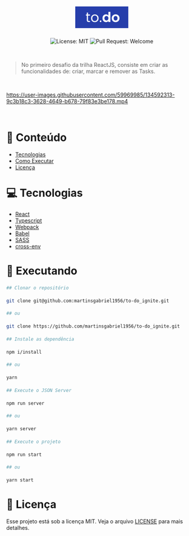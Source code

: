 <h1 align="center">
  <img src=".github/logo.png" />
</h1>

<p align="center">
  <img alt="License: MIT" src="https://img.shields.io/github/license/martinsgabriel1956/rocketshoes-ignite?style=for-the-badge&color=273FAD" />
  <img alt="Pull Request: Welcome" src="https://img.shields.io/static/v1?label=PRs&message=welcome&color=273FAD&labelColor=41414D&style=for-the-badge" />
</p>

<br />

> No primeiro desafio da trilha ReactJS, consiste em criar as funcionalidades de: criar, marcar e remover as Tasks.

<br />

https://user-images.githubusercontent.com/59969985/134592313-9c3b18c3-3628-4649-b678-79f83e3be178.mp4

<br />

# :pushpin: Conteúdo

- [Tecnologias](#computer-tecnologias)
- [Como Executar](#construction_worker-executando)
- [Licença](#memo-licença)

# :computer: Tecnologias

- [React](https://reactjs.org/)
- [Typescript](https://www.typescriptlang.org/)
- [Webpack](https://webpack.js.org)
- [Babel](https://babeljs.io)
- [SASS](https://sass-lang.com)
- [cross-env](https://www.npmjs.com/package/cross-env)

# :construction_worker: Executando

```bash
## Clonar o repositório

git clone git@github.com:martinsgabriel1956/to-do_ignite.git

## ou

git clone https://github.com/martinsgabriel1956/to-do_ignite.git

## Instale as dependência

npm i/install

## ou

yarn

## Execute o JSON Server

npm run server

## ou

yarn server

## Execute o projeto 

npm run start

## ou

yarn start
```

# :memo: Licença

Esse projeto está sob a licença MIT. Veja o arquivo [LICENSE](LICENSE.md) para mais detalhes.
